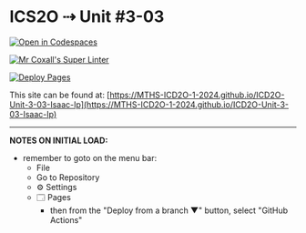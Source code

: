 # ICS2O ⇢ Unit #3-03

[![Open in Codespaces](https://classroom.github.com/assets/launch-codespace-2972f46106e565e64193e422d61a12cf1da4916b45550586e14ef0a7c637dd04.svg)](https://classroom.github.com/open-in-codespaces?assignment_repo_id=18816686)

[![Mr Coxall's Super Linter](https://github.com/MTHS-ICD2O-1-2024/ICD2O-Unit-3-03-Isaac-Ip/workflows/Mr%20Coxall's%20Super%20Linter/badge.svg)](https://github.com/MTHS-ICD2O-1-2024/ICD2O-Unit-3-03-Isaac-Ip/actions)

[![Deploy Pages](https://github.com/MTHS-ICD2O-1-2024/ICD2O-Unit-3-03-Isaac-Ip/workflows/Deploy%20Pages/badge.svg)](https://github.com/MTHS-ICD2O-1-2024/ICD2O-Unit-3-03-Isaac-Ip/actions)

This site can be found at: [https://MTHS-ICD2O-1-2024.github.io/ICD2O-Unit-3-03-Isaac-Ip](https://MTHS-ICD2O-1-2024.github.io/ICD2O-Unit-3-03-Isaac-Ip)

---

**NOTES ON INITIAL LOAD:**
- remember to goto on the menu bar:
  - File
  - Go to Repository
  - ⚙ Settings
  - 🗔 Pages
    - then from the "Deploy from a branch ▼" button, select "GitHub Actions"
